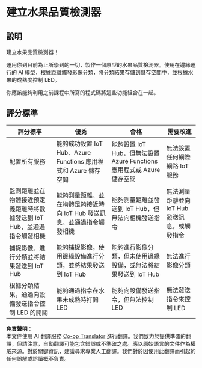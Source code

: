 <!--
CO_OP_TRANSLATOR_METADATA:
{
  "original_hash": "1a85e50c33c38dcd2cde2a97d132f248",
  "translation_date": "2025-08-24T21:52:47+00:00",
  "source_file": "4-manufacturing/lessons/4-trigger-fruit-detector/assignment.md",
  "language_code": "tw"
}
-->
# 建立水果品質檢測器

## 說明

建立水果品質檢測器！

運用你到目前為止所學到的一切，製作一個原型的水果品質檢測器。使用在邊緣運行的 AI 模型，根據距離觸發影像分類，將分類結果存儲到儲存空間中，並根據水果的成熟度控制 LED。

你應該能夠利用之前課程中所寫的程式碼將這些功能組合在一起。

## 評分標準

| 評分標準 | 優秀 | 合格 | 需要改進 |
| -------- | ---- | ---- | -------- |
| 配置所有服務 | 能夠成功設置 IoT Hub、Azure Functions 應用程式和 Azure 儲存空間 | 能夠設置 IoT Hub，但無法設置 Azure Functions 應用程式或 Azure 儲存空間 | 無法設置任何網際網路 IoT 服務 |
| 監測距離並在物體接近預定義距離時將數據發送到 IoT Hub，並通過指令觸發相機 | 能夠測量距離，並在物體足夠接近時向 IoT Hub 發送訊息，並通過指令觸發相機 | 能夠測量距離並發送到 IoT Hub，但無法向相機發送指令 | 無法測量距離並向 IoT Hub 發送訊息，或觸發指令 |
| 捕捉影像、進行分類並將結果發送到 IoT Hub | 能夠捕捉影像，使用邊緣設備進行分類，並將結果發送到 IoT Hub | 能夠進行影像分類，但未使用邊緣設備，或無法將結果發送到 IoT Hub | 無法進行影像分類 |
| 根據分類結果，通過向設備發送指令控制 LED 的開關 | 能夠通過指令在水果未成熟時打開 LED | 能夠向設備發送指令，但無法控制 LED | 無法發送指令來控制 LED |

**免責聲明**：  
本文件使用 AI 翻譯服務 [Co-op Translator](https://github.com/Azure/co-op-translator) 進行翻譯。我們致力於提供準確的翻譯，但請注意，自動翻譯可能包含錯誤或不準確之處。應以原始語言的文件作為權威來源。對於關鍵資訊，建議尋求專業人工翻譯。我們對於因使用此翻譯而引起的任何誤解或誤讀概不負責。